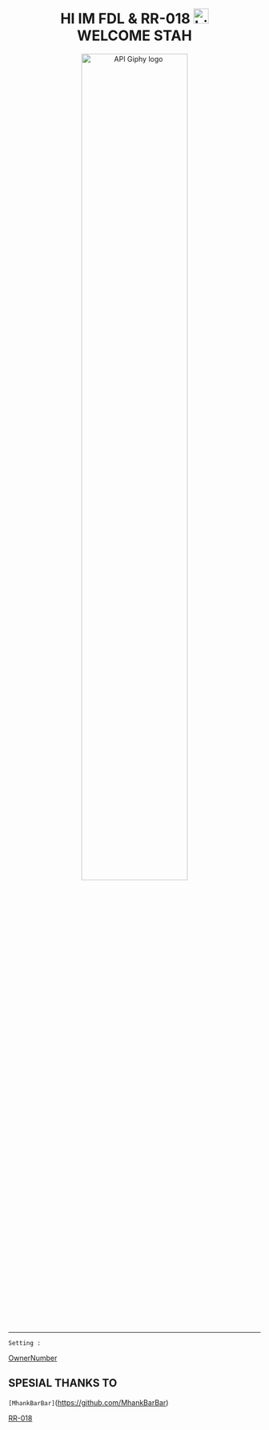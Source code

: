 <h1 align="center">      HI IM FDL & RR-018 <img src="https://user-images.githubusercontent.com/1303154/88677602-1635ba80-d120-11ea-84d8-d263ba5fc3c0.gif" width="30px" alt="hi"><br>WELCOME STAH</h1>

<p align="center">
<img src="https://f.top4top.io/p_18972zu6n0.png" width="65%" alt="API Giphy logo"/>
</p>

----------
``Setting :``
<p1 align="center"> 


[OwnerNumber](https://github.com/FDLBOT/wa-bot/blob/main/src/settings.json#L4)

## SPESIAL THANKS TO

```[MhankBarBar]```(https://github.com/MhankBarBar)

[RR-018](https://github.com/rizkiramadhan4617/)
